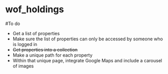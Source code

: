 wof_holdings
============

#To do
* Get a list of properties
* Make sure the list of properties can only be accessed by someone who is logged in
* ~~Get properties into a collection~~
* Make a unique path for each property
* Within that unique page, integrate Google Maps and include a carousel of images
